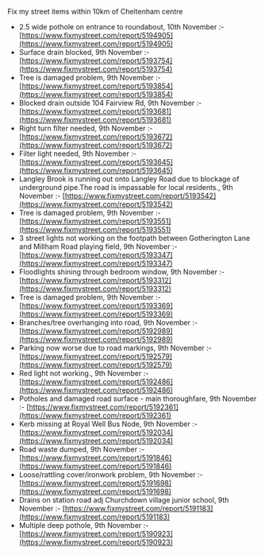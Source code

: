 Fix my street items within 10km of Cheltenham centre

<!-- fix_marker starts -->

- 2.5 wide pothole on entrance to roundabout, 10th November :- [https://www.fixmystreet.com/report/5194905](https://www.fixmystreet.com/report/5194905)
- Surface drain blocked, 9th November :- [https://www.fixmystreet.com/report/5193754](https://www.fixmystreet.com/report/5193754)
- Tree is damaged problem, 9th November :- [https://www.fixmystreet.com/report/5193854](https://www.fixmystreet.com/report/5193854)
- Blocked drain outside 104 Fairview Rd, 9th November :- [https://www.fixmystreet.com/report/5193681](https://www.fixmystreet.com/report/5193681)
- Right turn filter needed, 9th November :- [https://www.fixmystreet.com/report/5193672](https://www.fixmystreet.com/report/5193672)
- Filter light needed, 9th November :- [https://www.fixmystreet.com/report/5193645](https://www.fixmystreet.com/report/5193645)
- Langley Brook is running out onto Langley Road due to blockage of underground pipe.The road is impassable for local residents., 9th November :- [https://www.fixmystreet.com/report/5193542](https://www.fixmystreet.com/report/5193542)
- Tree is damaged problem, 9th November :- [https://www.fixmystreet.com/report/5193551](https://www.fixmystreet.com/report/5193551)
- 3 street lights not working on the footpath between Gotherington Lane and Millham Road playing field, 9th November :- [https://www.fixmystreet.com/report/5193347](https://www.fixmystreet.com/report/5193347)
- Floodlights shining through bedroom window, 9th November :- [https://www.fixmystreet.com/report/5193312](https://www.fixmystreet.com/report/5193312)
- Tree is damaged problem, 9th November :- [https://www.fixmystreet.com/report/5193369](https://www.fixmystreet.com/report/5193369)
- Branches/tree overhanging into road, 9th November :- [https://www.fixmystreet.com/report/5192989](https://www.fixmystreet.com/report/5192989)
- Parking now worse due to road markings, 9th November :- [https://www.fixmystreet.com/report/5192579](https://www.fixmystreet.com/report/5192579)
- Red light not working., 9th November :- [https://www.fixmystreet.com/report/5192486](https://www.fixmystreet.com/report/5192486)
- Potholes and damaged road surface - main thoroughfare, 9th November :- [https://www.fixmystreet.com/report/5192361](https://www.fixmystreet.com/report/5192361)
- Kerb missing at Royal Well Bus Node, 9th November :- [https://www.fixmystreet.com/report/5192034](https://www.fixmystreet.com/report/5192034)
- Road waste dumped, 9th November :- [https://www.fixmystreet.com/report/5191846](https://www.fixmystreet.com/report/5191846)
- Loose/rattling cover/ironwork problem, 9th November :- [https://www.fixmystreet.com/report/5191698](https://www.fixmystreet.com/report/5191698)
- Drains on station road adj Churchdown village junior school, 9th November :- [https://www.fixmystreet.com/report/5191183](https://www.fixmystreet.com/report/5191183)
- Multiple deep pothole, 9th November :- [https://www.fixmystreet.com/report/5190923](https://www.fixmystreet.com/report/5190923)

<!-- fix_marker ends -->